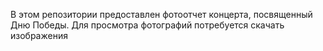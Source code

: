 В этом репозитории предоставлен фотоотчет концерта, посвященный Дню Победы. Для просмотра фотографий потребуется скачать изображения
